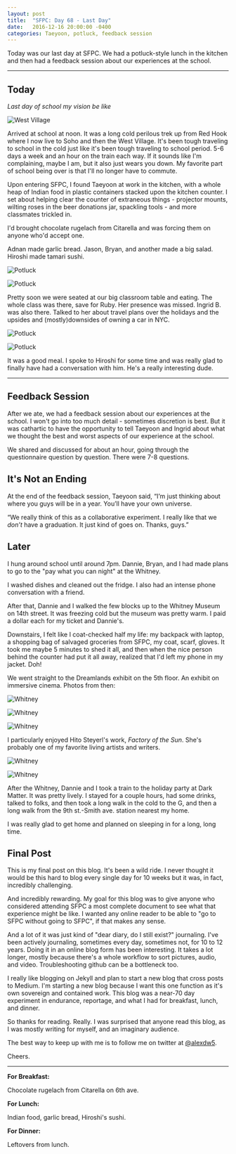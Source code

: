 ```yaml
---
layout: post
title:  "SFPC: Day 68 - Last Day"
date:   2016-12-16 20:00:00 -0400
categories: Taeyoon, potluck, feedback session
---
```


Today was our last day at SFPC. We had a potluck-style lunch in the kitchen and then had a feedback session about our experiences at the school.

-----

<h2>Today</h2>

*Last day of school my vision be like*

![West Village](/images/IMG_7153.JPG)

Arrived at school at noon. It was a long cold perilous trek up from Red Hook where I now live to Soho and then the West Village. It's been tough traveling to school in the cold just like it's been tough traveling to school period. 5-6 days a week and an hour on the train each way. If it sounds like I'm complaining, maybe I am, but it also just wears you down. My favorite part of school being over is that I'll no longer have to commute.

Upon entering SFPC, I found Taeyoon at work in the kitchen, with a whole heap of Indian food in plastic containers stacked upon the kitchen counter. I set about helping clear the counter of extraneous things - projector mounts, wilting roses in the beer donations jar, spackling tools - and more classmates trickled in.

I'd brought chocolate rugelach from Citarella and was forcing them on anyone who'd accept one.

Adnan made garlic bread. Jason, Bryan, and another made a big salad. Hiroshi made tamari sushi.

![Potluck](/images/IMG_7155.JPG)

![Potluck](/images/IMG_7156.JPG)

Pretty soon we were seated at our big classroom table and eating. The whole class was there, save for Ruby. Her presence was missed. Ingrid B. was also there. Talked to her about travel plans over the holidays and the upsides and (mostly)downsides of owning a car in NYC.

![Potluck](/images/IMG_7165.JPG)

![Potluck](/images/IMG_7162.JPG)

It was a good meal. I spoke to Hiroshi for some time and was really glad to finally have had a conversation with him. He's a really interesting dude.

-----

<h2>Feedback Session</h2>

After we ate, we had a feedback session about our experiences at the school. I won't go into too much detail - sometimes discretion is best. But it was cathartic to have the opportunity to tell Taeyoon and Ingrid about what we thought the best and worst aspects of our experience at the school.

We shared and discussed for about an hour, going through the questionnaire question by question. There were 7-8 questions.

<h2>It's Not an Ending</h2>

At the end of the feedback session, Taeyoon said, “I’m just thinking about where you guys will be in a year. You’ll have your own universe.

“We really think of this as a collaborative experiment. I really like that we *don’t* have a graduation. It just kind of goes on. Thanks, guys.”

<h2>Later</h2>

I hung around school until around 7pm. Dannie, Bryan, and I had made plans to go to the "pay what you can night" at the Whitney.

I washed dishes and cleaned out the fridge. I also had an intense phone conversation with a friend.

After that, Dannie and I walked the few blocks up to the Whitney Museum on 14th street. It was freezing cold but the museum was pretty warm. I paid a dollar each for my ticket and Dannie's.

Downstairs, I felt like I coat-checked half my life: my backpack with laptop, a shopping bag of salvaged groceries from SFPC, my coat, scarf, gloves. It took me maybe 5 minutes to shed it all, and then when the nice person behind the counter had put it all away, realized that I'd left my phone in my jacket. Doh!

We went straight to the Dreamlands exhibit on the 5th floor. An exhibit on immersive cinema. Photos from then:

![Whitney](/images/IMG_7167.JPG)

![Whitney](/images/IMG_7193.JPG)

![Whitney](/images/IMG_7191.JPG)

I particularly enjoyed Hito Steyerl's work, *Factory of the Sun*. She's probably one of my favorite living artists and writers.

![Whitney](/images/IMG_7188.JPG)

![Whitney](/images/IMG_7189.JPG)

After the Whitney, Dannie and I took a train to the holiday party at Dark Matter. It was pretty lively. I stayed for a couple hours, had some drinks, talked to folks, and then took a long walk in the cold to the G, and then a long walk from the 9th st.-Smith ave. station nearest my home.

I was really glad to get home and planned on sleeping in for a long, long time.

<h2>Final Post</h2>

This is my final post on this blog. It's been a wild ride. I never thought it would be this hard to blog every single day for 10 weeks but it was, in fact, incredibly challenging.

And incredibly rewarding. My goal for this blog was to give anyone who considered attending SFPC a most complete document to see what that experience might be like. I wanted any online reader to be able to "go to SFPC without going to SFPC", if that makes any sense.

And a lot of it was just kind of "dear diary, do I still exist?" journaling. I've been actively journaling, sometimes every day, sometimes not, for 10 to 12 years. Doing it in an online blog form has been interesting. It takes a lot longer, mostly because there's a whole workflow to sort pictures, audio, and video. Troubleshooting github can be a bottleneck too.

I really like blogging on Jekyll and plan to start a new blog that cross posts to Medium. I'm starting a new blog because I want this one function as it's own sovereign and contained work. This blog was a near-70 day experiment in endurance, reportage, and what I had for breakfast, lunch, and dinner.

So thanks for reading. Really. I was surprised that anyone read this blog, as I was mostly writing for myself, and an imaginary audience.

The best way to keep up with me is to follow me on twitter at [@alexdw5](www.twitter.com/alexdw5).

Cheers.

-----

**For Breakfast:**

Chocolate rugelach from Citarella on 6th ave.

**For Lunch:**

Indian food, garlic bread, Hiroshi's sushi.

**For Dinner:**

Leftovers from lunch.
